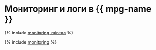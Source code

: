 # Мониторинг и логи в {{ mpg-name }}

{% include [monitoring-minitoc](../../_qa/managed-postgresql/minitoc/monitoring.md) %}

{% include [monitoring](../../_qa/managed-postgresql/monitoring.md) %}
